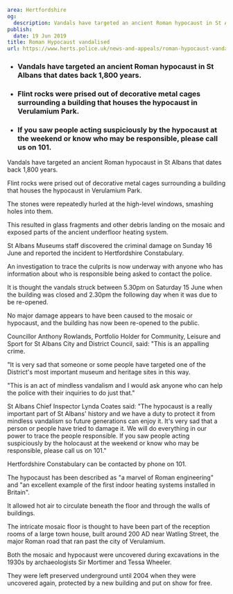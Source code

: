 ```yaml
area: Hertfordshire
og:
  description: Vandals have targeted an ancient Roman hypocaust in St Albans that dates back 1,800 years.
publish:
  date: 19 Jun 2019
title: Roman Hypocaust vandalised
url: https://www.herts.police.uk/news-and-appeals/roman-hypocaust-vandalised-f
```

* ### Vandals have targeted an ancient Roman hypocaust in St Albans that dates back 1,800 years.

 * ### Flint rocks were prised out of decorative metal cages surrounding a building that houses the hypocaust in Verulamium Park.

 * ### If you saw people acting suspiciously by the hypocaust at the weekend or know who may be responsible, please call us on 101.

Vandals have targeted an ancient Roman hypocaust in St Albans that dates back 1,800 years.

Flint rocks were prised out of decorative metal cages surrounding a building that houses the hypocaust in Verulamium Park.

The stones were repeatedly hurled at the high-level windows, smashing holes into them.

This resulted in glass fragments and other debris landing on the mosaic and exposed parts of the ancient underfloor heating system.

St Albans Museums staff discovered the criminal damage on Sunday 16 June and reported the incident to Hertfordshire Constabulary.

An investigation to trace the culprits is now underway with anyone who has information about who is responsible being asked to contact the police.

It is thought the vandals struck between 5.30pm on Saturday 15 June when the building was closed and 2.30pm the following day when it was due to be re-opened.

No major damage appears to have been caused to the mosaic or hypocaust, and the building has now been re-opened to the public.

Councillor Anthony Rowlands, Portfolio Holder for Community, Leisure and Sport for St Albans City and District Council, said: "This is an appalling crime.

"It is very sad that someone or some people have targeted one of the District's most important museum and heritage sites in this way.

"This is an act of mindless vandalism and I would ask anyone who can help the police with their inquiries to do just that."

St Albans Chief Inspector Lynda Coates said: "The hypocaust is a really important part of St Albans' history and we have a duty to protect it from mindless vandalism so future generations can enjoy it. It's very sad that a person or people have tried to damage it. We will do everything in our power to trace the people responsible. If you saw people acting suspiciously by the holocaust at the weekend or know who may be responsible, please call us on 101."

Hertfordshire Constabulary can be contacted by phone on 101.

The hypocaust has been described as "a marvel of Roman engineering" and "an excellent example of the first indoor heating systems installed in Britain".

It allowed hot air to circulate beneath the floor and through the walls of buildings.

The intricate mosaic floor is thought to have been part of the reception rooms of a large town house, built around 200 AD near Watling Street, the major Roman road that ran past the city of Verulamium.

Both the mosaic and hypocaust were uncovered during excavations in the 1930s by archaeologists Sir Mortimer and Tessa Wheeler.

They were left preserved underground until 2004 when they were uncovered again, protected by a new building and put on show for free.
